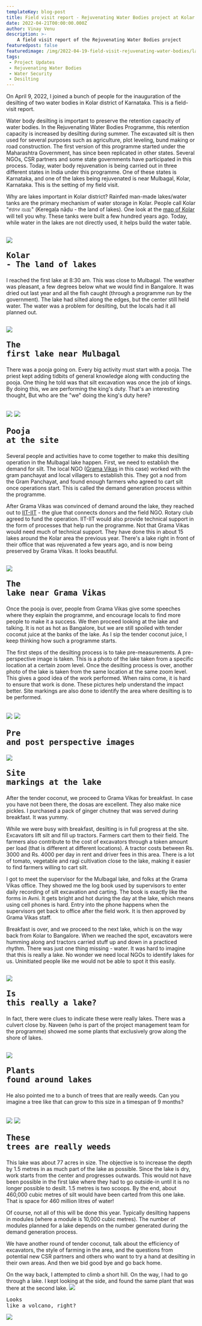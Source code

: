 ```yaml
---
templateKey: blog-post
title: Field visit report - Rejuvenating Water Bodies project at Kolar!
date: 2022-04-21T00:00:00.000Z
author: Vinay Venu
description: >-
    A field visit report of the Rejuvenating Water Bodies project 
featuredpost: false
featuredimage: /img/2022-04-19-field-visit-rejuvenating-water-bodies/lake1-pic.jpeg
tags:
 - Project Updates
 - Rejuvenating Water Bodies
 - Water Security
 - Desilting
---
```



On April 9, 2022, I joined a bunch of people for the inauguration of the desilting of two water bodies in Kolar district of Karnataka. This is a field-visit report. 

Water body desilting is important to preserve the retention capacity of water bodies. In the Rejuvenating Water Bodies Programme, this retention capacity is increased by desilting during summer. The excavated silt is then used for several purposes such as agriculture, plot leveling, bund making or road construction. The first version of this programme started under the Maharashtra Government, has since been replicated in other states. Several NGOs, CSR partners and some state governments have participated in this process. Today, water body rejuvenation is being carried out in three different states in India under this programme. One of these states is Karnataka, and one of the lakes being rejuvenated is near Mulbagal, Kolar, Karnataka. This is the setting of my field visit.   

Why are lakes important in Kolar district? Rainfed man-made lakes/water tanks are the primary mechanism of water storage in Kolar. People call Kolar "ಕೆರೆಗಳ ನಾಡು" (Keregaḷa nāḍu - the land of lakes). One look at the [map of Kolar](https://www.google.com/maps/@13.1447965,78.327046,11z) will tell you why. These tanks were built a few hundred years ago. Today, while water in the lakes are not directly used, it helps build the water table.

![](/img/2022-04-19-field-visit-rejuvenating-water-bodies/land-of-lakes.png)<pre>Kolar - The land of lakes</pre>
----------------------------

I reached the first lake at 8:30 am. This was close to Mulbagal. The weather was pleasant, a few degrees below what we would find in Bangalore. It was dried out last year and all the fish caught (through a programme run by the government). The lake had silted along the edges, but the center still held water. The water was a problem for desilting, but the locals had it all planned out. 

![](/img/2022-04-19-field-visit-rejuvenating-water-bodies/lake1-pic.jpeg)<pre>The first lake near Mulbagal</pre>
----------------------------

There was a pooja going on. Every big activity must start with a pooja. The priest kept adding tidbits of general knowledge along with conducting the pooja. One thing he told was that silt excavation was once the job of kings. By doing this, we are performing the king's duty. That's an interesting thought, But who are the "we" doing the king's duty here?

![](/img/2022-04-19-field-visit-rejuvenating-water-bodies/lake1-pooja-pic2.jpeg)
![](/img/2022-04-19-field-visit-rejuvenating-water-bodies/lake1-pooja-pic3.jpeg)<pre>Pooja at the site</pre>
----------------------------

Several people and activities have to come together to make this desilting operation in the Mulbagal lake happen. First, we need to establish the demand for silt. The local NGO ([Grama Vikas](https://gramavikas.org/) in this case) worked with the gram panchayat and local villagers to establish this. They got a nod from the Gram Panchayat, and found enough farmers who agreed to cart silt once operations start. This is called the demand generation process within the programme.

After Grama Vikas was convinced of demand around the lake, they reached out to [IIT-IIT](https://www.iit-iit.org/) - the glue that connects donors and the field NGO. Rotary club agreed to fund the operation. IIT-IIT would also provide technical support in the form of processes that help run the programme. Not that Grama Vikas would need much of technical support. They have done this in about 15 lakes around the Kolar area the previous year. There's a lake right in front of their office that was rejuvenated a few years ago, and is now being preserved by Grama Vikas. It looks beautiful. 

![](/img/2022-04-19-field-visit-rejuvenating-water-bodies/lake2-pic1.jpeg)<pre>The lake near Grama Vikas</pre>
----------------------------

Once the pooja is over, people from Grama Vikas give some speeches where they explain the programme, and encourage locals to find more people to make it a success. We then proceed looking at the lake and talking. It is not as hot as Bangalore, but we are still spoiled with tender coconut juice at the banks of the lake. As I sip the tender coconut juice, I keep thinking how such a programme starts. 

The first steps of the desilting process is to take pre-measurements. A pre-perspective image is taken. This is a photo of the lake taken from a specific location at a certain zoom level. Once the desilting process is over, another photo of the lake is taken from the same location at the same zoom level. This gives a good idea of the work performed. When rains come, it is hard to ensure that work is done. These pictures help understand the impact better. Site markings are also done to identify the area where desilting is to be performed. 

![](/img/2022-04-19-field-visit-rejuvenating-water-bodies/perspective-pic1.png)
![](/img/2022-04-19-field-visit-rejuvenating-water-bodies/perspective-pic2.png)<pre>Pre and post perspective images</pre>
![](/img/2022-04-19-field-visit-rejuvenating-water-bodies/lake3-sitemarkings.jpeg)<pre>Site markings at the lake</pre>
----------------------------

After the tender coconut, we proceed to Grama Vikas for breakfast. In case you have not been there, the dosas are excellent. They also make nice pickles. I purchased a pack of ginger chutney that was served during breakfast. It was yummy.


While we were busy with breakfast, desilting is in full progress at the site. Excavators lift silt and fill up tractors. Farmers cart them to their field. The farmers also contribute to the cost of excavators through a token amount per load (that is different at different locations). A tractor costs between Rs. 3000 and Rs. 4000 per day in rent and driver fees in this area. There is a lot of tomato, vegetable and ragi cultivation close to the lake, making it easier to find farmers willing to cart silt.

I got to meet the supervisor for the Mulbagal lake, and folks at the Grama Vikas office. They showed me the log book used by supervisors to enter daily recording of silt excavation and carting. The book is exactly like the forms in Avni. It gets bright and hot during the day at the lake, which means using cell phones is hard. Entry into the phone happens when the supervisors get back to office after the field work. It is then approved by Grama Vikas staff.

Breakfast is over, and we proceed to the next lake, which is on the way back from Kolar to Bangalore. When we reached the spot, excavators were humming along and tractors carried stuff up and down in a practiced rhythm. There was just one thing missing - water. It was hard to imagine that this is really a lake. No wonder we need local NGOs to identify lakes for us. Uninitiated people like me would not be able to spot it this easily. 

![](/img/2022-04-19-field-visit-rejuvenating-water-bodies/lake3-pic1.jpeg)<pre>Is this really a lake?</pre>
----------------------------

In fact, there were clues to indicate these were really lakes. There was a culvert close by. Naveen (who is part of the project management team for the programme) showed me some plants that exclusively grow along the shore of lakes. 

![](/img/2022-04-19-field-visit-rejuvenating-water-bodies/lake3-flowering-plant.jpeg)<pre>Plants found around lakes</pre>
----------------------------

He also pointed me to a bunch of trees that are really weeds. Can you imagine a tree like that can grow to this size in a timespan of 9 months?

![](/img/2022-04-19-field-visit-rejuvenating-water-bodies/lake3-weed-pic1.jpeg)
![](/img/2022-04-19-field-visit-rejuvenating-water-bodies/lake3-weed-pic2.jpeg)<pre>These trees are really weeds</pre>
----------------------------

This lake was about 77 acres in size. The objective is to increase the depth by 1.5 metres in as much part of the lake as possible. Since the lake is dry, work starts from the center and progresses outwards. This would not have been possible in the first lake where they had to go outside-in until it is no longer possible to desilt. 1.5 metres is two scoops. By the end, about 460,000 cubic metres of silt would have been carted from this one lake. That is space for 460 million litres of water! 

Of course, not all of this will be done this year. Typically desilting happens in modules (where a module is 10,000 cubic metres). The number of modules planned for a lake depends on the number generated during the demand generation process. 

We have another round of tender coconut, talk about the efficiency of excavators, the style of farming in the area, and the questions from potential new CSR partners and others who want to try a hand at desilting in their own areas. And then we bid good bye and go back home. 

On the way back, I attempted to climb a short hill. On the way, I had to go through a lake. I kept looking at the side, and found the same plant that was there at the second lake. 
![](/img/2022-04-19-field-visit-rejuvenating-water-bodies/trek-hill.jpeg)<pre>Looks like a volcano, right? </pre>
![](/img/2022-04-19-field-visit-rejuvenating-water-bodies/trek-lake4-flowering-plant.jpeg)
